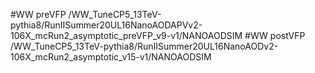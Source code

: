 #WW preVFP
/WW_TuneCP5_13TeV-pythia8/RunIISummer20UL16NanoAODAPVv2-106X_mcRun2_asymptotic_preVFP_v9-v1/NANOAODSIM
#WW postVFP
/WW_TuneCP5_13TeV-pythia8/RunIISummer20UL16NanoAODv2-106X_mcRun2_asymptotic_v15-v1/NANOAODSIM

